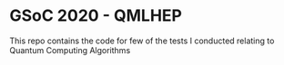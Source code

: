 # GSoC 2020 - QMLHEP 

This repo contains the code for few of the tests I conducted relating to Quantum Computing Algorithms
 
